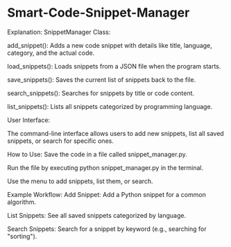 # Smart-Code-Snippet-Manager

Explanation:
SnippetManager Class:

add_snippet(): Adds a new code snippet with details like title, language, category, and the actual code.

load_snippets(): Loads snippets from a JSON file when the program starts.

save_snippets(): Saves the current list of snippets back to the file.

search_snippets(): Searches for snippets by title or code content.

list_snippets(): Lists all snippets categorized by programming language.

User Interface:

The command-line interface allows users to add new snippets, list all saved snippets, or search for specific ones.

How to Use:
Save the code in a file called snippet_manager.py.

Run the file by executing python snippet_manager.py in the terminal.

Use the menu to add snippets, list them, or search.

Example Workflow:
Add Snippet: Add a Python snippet for a common algorithm.

List Snippets: See all saved snippets categorized by language.

Search Snippets: Search for a snippet by keyword (e.g., searching for "sorting").

